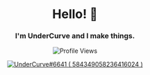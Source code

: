 <h1 align="center">Hello! 👋</h1>
<h3 align="center"> I'm UnderCurve and I make things.</h3>

<p align="center"> <img src="https://komarev.com/ghpvc/?username=UnderCurve&color=blue&style=for-the-badge" alt="Profile Views" /> </p>

<p align="center">
  <a href="https://discord.com/users/584349058236416024">
     <img src="https://discord.c99.nl/widget/theme-2/584349058236416024.png" alt="UnderCurve#6641 ( 584349058236416024 )"/>
       </a>
</p>
